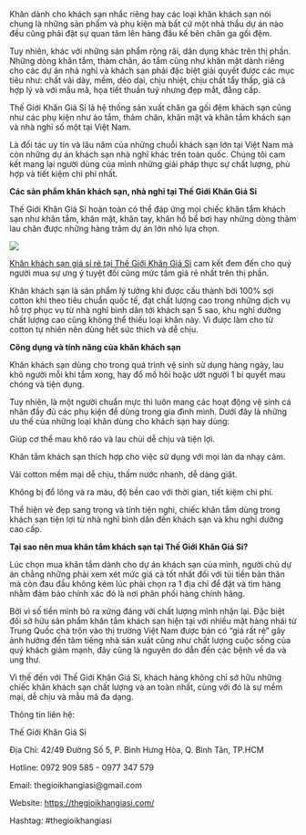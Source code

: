 Khăn dành cho khách sạn nhắc riêng hay các loại khăn khách sạn nói chung là những sản phẩm và phụ kiện mà bất cứ một nhà thầu dự án nào đều cũng phải đặt sự quan tâm lên hàng đầu kế bên chăn ga gối đệm.

Tuy nhiên, khác với những sản phẩm rộng rãi, dân dụng khác trên thị phần. Những dòng khăn tắm, thảm chân, áo tắm cũng như khăn mặt dành riêng cho các dự án nhà nghỉ và khách sạn phải đặc biệt giải quyết được các mục tiêu như: chất vải dày, mềm, dẻo dai, chịu nhiệt, chịu chất tẩy thấp, giá cả hợp lý và với mẫu mã, họa tiết thuần tuý nhưng đẹp mắt, đẳng cấp.

Thế Giới Khăn Giá Sỉ là hệ thống sản xuất chăn ga gối đệm khách sạn cũng như các phụ kiện như áo tắm, thảm chân, khăn mặt và khăn tắm khách sạn và nhà nghỉ số một tại Việt Nam.

Là đối tác uy tín và lâu năm của những chuỗi khách sạn lớn tại Việt Nam mà còn những dự án khách sạn nhà nghỉ khác trên toàn quốc. Chúng tôi cam kết mang lại người dùng của mình những giải pháp thực sự chất lượng, phù hợp và tiết kiệm chi phí nhất.

<b>Các sản phẩm khăn khách sạn, nhà nghỉ tại Thế Giới Khăn Giá Sỉ</b>

Thế Giới Khăn Giá Sỉ hoàn toàn có thể đáp ứng mọi chiếc khăn tắm khách sạn như khăn tắm, khăn mặt, khăn tay, khăn hồ bể bơi hay những dòng thảm lau chân được những hàng trăm dự án lớn nhỏ lựa chọn.

<img src="https://cdn.amebaowndme.com/madrid-prd/madrid-web/images/sites/1769545/d1d28f0ed1f91f071614bb51d2d29f9c_ff0fc2115e4e78250e1d05723bc99eb2.jpg?width=659" class="placeholder placeholder--loaded  " style="">

<a href="https://thegioikhangiasi.com/khan-khach-san/">Khăn khách sạn giá sỉ rẻ tại Thế Giới Khăn Giá Sỉ</a> cam kết đem đến cho quý người mua sự ưng ý tuyệt đối cũng mức tầm giá rẻ nhất trên thị phần.

Khăn khách sạn là sản phẩm lý tưởng khi được cấu thành bởi 100% sợi cotton khi theo tiêu chuẩn quốc tế, đạt chất lượng cao trong những dịch vụ hỗ trợ phục vụ từ nhà nghỉ bình dân tới khách sạn 5 sao, khu nghỉ dưỡng chất lượng cao cũng không thể thiếu loại khăn này. Vì được làm cho từ cotton tự nhiên nên dùng hết sức thích và dễ chịu.

<b>Công dụng và tính năng của khăn khách sạn</b>

Khăn khách sạn dùng cho trong quá trình vệ sinh sử dụng hàng ngày, lau khô người mỗi khi tắm xong, hay đổ mồ hôi hoặc ướt người 1 bí quyết mau chóng và tiện dụng.

Tuy nhiên, là một người chuẩn mực thì luôn mang các hoạt động vệ sinh cá nhân đầy đủ các phụ kiện để dùng trong gia đình mình. Dưới đây là những ưu thế của những loại khăn dùng cho khách sạn hay dùng:

Giúp cơ thể mau khô ráo và lau chùi dễ chịu và tiện lợi.

Khăn tắm khách sạn thích hợp cho việc sử dụng với mọi làn da nhạy cảm.

Vải cotton mềm mại dễ chịu, thấm nước nhanh, dễ dàng giặt.

Không bị đổ lông và ra màu, độ bền cao với thời gian, tiết kiệm chi phí.

Thể hiện vẻ đẹp sang trọng và tính tiện nghi, chiếc khăn tắm dùng trong khách sạn tiện lợi từ nhà nghỉ bình dân đến khách sạn và khu nghỉ dưỡng cao cấp.

<b>Tại sao nên mua khăn tắm khách sạn tại Thế Giới Khăn Giá Sỉ?</b>

Lúc chọn mua khăn tắm dành cho dự án khách sạn của mình, người chủ dự án chẳng những phải xem xét mức giá cả tốt nhất đối với túi tiền bản thân mà còn đau đầu không kém lúc phải chọn ra 1 địa chỉ để đặt và tìm hàng nhằm đảm bảo chính xác đó là nơi phân phối hàng chính hãng.

Bởi vì số tiền mình bỏ ra xứng đáng với chất lượng mình nhận lại. Đặc biệt đối sở hữu sản phẩm khăn tắm khách sạn hiện tại với nhiều mặt hàng nhái từ Trung Quốc chà trộn vào thị trường Việt Nam được bán có “giá rất rẻ” gây ảnh hưởng đến tâm tiếng nhà sản xuất cũng như chất lượng cuộc sống của quý khách giảm mạnh, đây cũng là nguyên do dẫn đến các bệnh về da và ung thư.

Vì thế đến với Thế Giới Khăn Giá Sỉ, khách hàng không chỉ sở hữu những chiếc khăn khách sạn chất lượng và an toàn nhất, cùng với đó là sự mềm mại, dễ chịu và mẫu mã đa dạng.

<p>Thông tin liên hệ:</p>
<p>Thế Giới Khăn Giá Sỉ</p>
<p>Địa Chỉ: 42/49 Đường Số 5, P. Bình Hưng Hòa, Q. Bình Tân, TP.HCM</p>
<p>Hotline: 0972 909 585 - 0977 347 579</p>
<p>Email: thegioikhangiasi@gmail.com</p>
<p>Website: <a href="https://thegioikhangiasi.com/">https://thegioikhangiasi.com/</a></p>
<p>Hashtag: #thegioikhangiasi</p>
